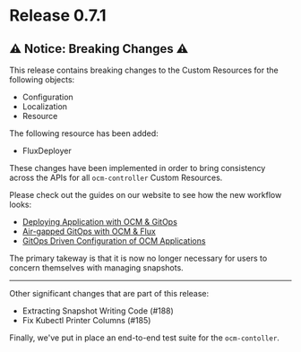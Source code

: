 # Release 0.7.1

## ⚠️ Notice: Breaking Changes ⚠️

This release contains breaking changes to the Custom Resources for the following objects:

- Configuration
- Localization
- Resource

The following resource has been added:
- FluxDeployer

These changes have been implemented in order to bring consistency across the APIs for all `ocm-controller` Custom Resources.

Please check out the guides on our website to see how the new workflow looks:

- [Deploying Application with OCM & GitOps](https://ocm.software/docs/guides/deploying-applications-with-ocm-and-gitops/)
- [Air-gapped GitOps with OCM & Flux](https://ocm.software/docs/guides/air-gapped-gitops-with-ocm-and-flux/)
- [GitOps Driven Configuration of OCM Applications](https://ocm.software/docs/guides/gitops-driven-configuration-of-ocm-applications/)

The primary takeway is that it is now no longer necessary for users to concern themselves with managing snapshots.

***

Other significant changes that are part of this release:
- Extracting Snapshot Writing Code (#188)
- Fix Kubectl Printer Columns (#185)

Finally, we've put in place an end-to-end test suite for the `ocm-contoller`.
